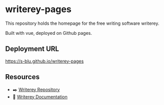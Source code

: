 # writerey-pages

This repository holds the homepage for the free writing software writerey.

Built with vue, deployed on Github pages.

## Deployment URL

https://s-blu.github.io/writerey-pages

## Resources

- :black_nib: [Writerey Repository](https://github.com/s-blu/writerey)
- :blue_book: [Writerey Documentation](https://s-blu.github.io/writerey)
